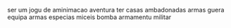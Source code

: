 ser um jogu de aminimacao aventura 
ter casas ambadonadas armas
guera 
equipa 
armas especias miceis  bomba
armamentu militar  


